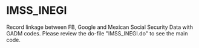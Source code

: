 # IMSS_INEGI
Record linkage between FB, Google and Mexican Social Security Data with GADM codes. 
Please review the do-file "IMSS_INEGI.do" to see the main code.
